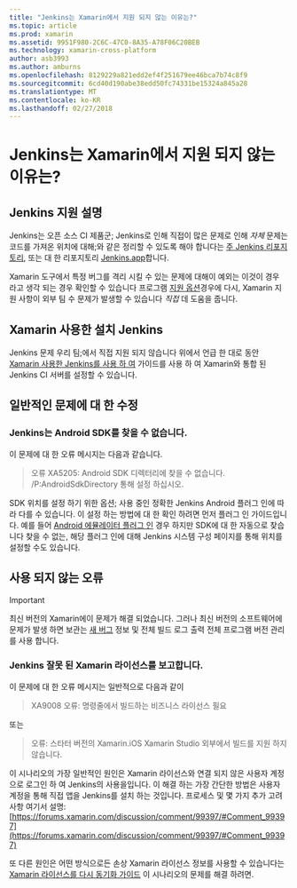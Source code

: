 ```yaml
---
title: "Jenkins는 Xamarin에서 지원 되지 않는 이유는?"
ms.topic: article
ms.prod: xamarin
ms.assetid: 9951F980-2C6C-47C0-8A35-A78F06C20BEB
ms.technology: xamarin-cross-platform
author: asb3993
ms.author: amburns
ms.openlocfilehash: 8129229a821edd2ef4f251679ee46bca7b74c8f9
ms.sourcegitcommit: 6cd40d190abe38edd50fc74331be15324a845a28
ms.translationtype: MT
ms.contentlocale: ko-KR
ms.lasthandoff: 02/27/2018
---
```

# <a name="why-isnt-jenkins-supported-by-xamarin"></a>Jenkins는 Xamarin에서 지원 되지 않는 이유는?

## <a name="jenkins-support-explanation"></a>Jenkins 지원 설명

Jenkins는 오픈 소스 CI 제품군; Jenkins로 인해 직접이 많은 문제로 인해 *자체* 문제는 코드를 가져온 위치에 대해;와 같은 정리할 수 있도록 해야 합니다는 [주 Jenkins 리포지토리](https://github.com/jenkinsci/jenkins), 또는 대 한 리포지토리 [ Jenkins.app](https://github.com/stisti/jenkins-app)합니다.

Xamarin 도구에서 특정 버그를 격리 시킬 수 있는 문제에 대해이 예외는 이것이 경우 라고 생각 되는 경우 확인할 수 있습니다 프로그램 [지원 옵션](~/cross-platform/troubleshooting/support-options.md)경우에 다시, Xamarin 지원 사항이 외부 팀 수 문제가 발생할 수 있습니다 *직접* 데 도움을 줍니다.

## <a name="setup-jenkins-with-xamarin"></a>Xamarin 사용한 설치 Jenkins

Jenkins 문제 우리 팀;에서 직접 지원 되지 않습니다 위에서 언급 한 대로 동안 [Xamarin 사용한 Jenkins를 사용 하 여](~/tools/ci/jenkins-walkthrough.md) 가이드를 사용 하 여 Xamarin와 통합 된 Jenkins CI 서버를 설정할 수 있습니다. 

## <a name="fixes-for-common-issues"></a>일반적인 문제에 대 한 수정
### <a name="jenkins-is-unable-to-find-the-android-sdk"></a>Jenkins는 Android SDK를 찾을 수 없습니다.

이 문제에 대 한 오류 메시지는 다음과 같습니다.

> 오류 XA5205: Android SDK 디렉터리에 찾을 수 없습니다. /P:AndroidSdkDirectory 통해 설정 하십시오.

SDK 위치를 설정 하기 위한 옵션; 사용 중인 정확한 Jenkins Android 플러그 인에 따라 다를 수 있습니다. 이 설정 하는 방법에 대 한 확인 하려면 먼저 플러그 인 가이드입니다. 예를 들어 [Android 에뮬레이터 플러그 인](https://wiki.jenkins-ci.org/display/JENKINS/Android+Emulator+Plugin#AndroidEmulatorPlugin-Systemconfiguration) 경우 하지만 SDK에 대 한 자동으로 찾습니다 찾을 수 없는, 해당 플러그 인에 대해 Jenkins 시스템 구성 페이지를 통해 위치를 설정할 수도 있습니다. 


## <a name="deprecated-errors"></a>사용 되지 않는 오류

> [!IMPORTANT]
> 최신 버전의 Xamarin에이 문제가 해결 되었습니다. 그러나 최신 버전의 소프트웨어에 문제가 발생 하면 보관는 [새 버그](~/cross-platform/troubleshooting/questions/howto-file-bug.md) 정보 및 전체 빌드 로그 출력 전체 프로그램 버전 관리를 사용 합니다.



### <a name="jenkins-reports-an-invalid-xamarin-license"></a>Jenkins 잘못 된 Xamarin 라이선스를 보고합니다.
이 문제에 대 한 오류 메시지는 일반적으로 다음과 같이

> XA9008 오류: 명령줄에서 빌드하는 비즈니스 라이선스 필요

또는

> 오류: 스타터 버전의 Xamarin.iOS Xamarin Studio 외부에서 빌드를 지원 하지 않습니다. 

이 시나리오의 가장 일반적인 원인은 Xamarin 라이선스와 연결 되지 않은 사용자 계정으로 로그인 하 여 Jenkins의 사용을입니다. 이 해결 하는 가장 간단한 방법은 사용자 계정을 통해 직접 앱을 Jenkins를 설치 하는 것입니다. 프로세스 및 몇 가지 추가 고려 사항 여기서 설명: [https://forums.xamarin.com/discussion/comment/99397/#Comment_99397](https://forums.xamarin.com/discussion/comment/99397/#Comment_99397)

또 다른 원인은 어떤 방식으로든 손상 Xamarin 라이선스 정보를 사용할 수 있습니다는 [Xamarin 라이선스를 다시 동기화 가이드](~/cross-platform/troubleshooting/legacy-licenses/resync-licenses.md) 이 시나리오의 문제를 해결 하려면.


